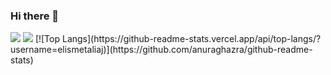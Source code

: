 ### Hi there 👋

<!--
**elismetaliaj/ElisMetaliaj** is a ✨ _special_ ✨ repository because its `README.md` (this file) appears on your GitHub profile.

Here are some ideas to get you started:

- 🔭 I’m currently working on ...
- 🌱 I’m currently learning ...
- 👯 I’m looking to collaborate on ...
- 🤔 I’m looking for help with ...
- 💬 Ask me about ...
- 📫 How to reach me: ...
- 😄 Pronouns: ...
- ⚡ Fun fact: ...
-->

<img src="https://img.shields.io/badge/BadgeText-ColourCode?logo=SimpleIconName&logoColor=ColorName&style=ShieldStyle" />

<img src="https://github-readme-stats.vercel.app/api?username=elismetaliaj&count_private=true&theme=radical&show_icons=true" />
[![Top Langs](https://github-readme-stats.vercel.app/api/top-langs/?username=elismetaliaj)](https://github.com/anuraghazra/github-readme-stats)

